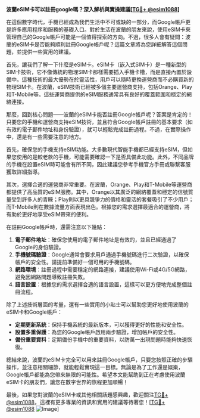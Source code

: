 **波蘭eSIM卡可以註冊google嗎？深入解析與實操建議[[TG💪+ @esim1088](https://t.me/s/esim1088)]**

在這個數字時代，手機已經成為我們生活中不可或缺的一部分，而Google帳戶更是許多應用程序和服務的基礎入口。對於生活在波蘭的朋友來說，使用eSIM卡來管理自己的Google帳戶可能是一個值得探索的方向。不過，很多人會有疑問：波蘭的eSIM卡是否能夠順利註冊Google帳戶呢？這篇文章將為您詳細解答這個問題，並提供一些實用的建議。

首先，讓我們了解一下什麼是eSIM卡。eSIM卡（嵌入式SIM卡）是一種新型的SIM卡技術，它不像傳統的物理SIM卡那樣需要插入手機卡槽，而是直接內置於設備中。這種技術的最大優勢在於靈活性，用戶可以隨時更換運營商而不必購買新的物理SIM卡。在波蘭，eSIM技術已經被多個主要運營商支持，包括Orange、Play和T-Mobile等。這些運營商提供的eSIM服務通常具有良好的覆蓋範圍和穩定的網絡連接。

那麼，回到核心問題——波蘭的eSIM卡能否註冊Google帳戶呢？答案是肯定的！只要您的手機和運營商支持eSIM技術，並且符合Google帳戶註冊的基本要求（如有效的電子郵件地址和身份驗證），就可以輕鬆完成註冊過程。不過，在實際操作中，還是有一些需要注意的地方。

首先，確保您的手機支持eSIM功能。大多數現代智能手機都已經支持eSIM，但如果您使用的是較老款的手機，可能需要確認一下是否具備此功能。此外，不同品牌的手機在設置eSIM時可能會有所不同，因此建議您參考手機官方手冊或聯繫客服獲取詳細指導。

其次，選擇合適的運營商非常重要。在波蘭，Orange、Play和T-Mobile等運營商都提供了高品質的eSIM服務。其中，Orange以其廣泛的網絡覆蓋和穩定的信號質量受到許多人的青睞；Play則以更具競爭力的價格和靈活的套餐吸引了不少用戶；而T-Mobile則在數據流量方面表現出色。根據您的需求選擇最適合的運營商，將有助於更好地享受eSIM帶來的便利。

在註冊Google帳戶時，還需注意以下幾點：

1. **電子郵件地址**：確保您使用的電子郵件地址是有效的，並且已經通過了Google的身份驗證。
2. **手機號碼驗證**：Google通常會要求用戶通過手機號碼進行二次驗證，以確保帳戶的安全性。請提前準備好一個可用的手機號碼。
3. **網路環境**：註冊過程中需要穩定的網路連接，建議使用Wi-Fi或4G/5G網路，避免因網路問題導致註冊失敗。
4. **語言設置**：根據您的需求選擇合適的語言設置，這樣可以更方便地完成整個註冊流程。

除了上述技術層面的考量，還有一些實用的小貼士可以幫助您更好地使用波蘭的eSIM卡和Google帳戶：

- **定期更新系統**：保持手機系統的最新版本，可以獲得更好的性能和安全性。
- **設置多重保護**：為您的Google帳戶啟用兩步驗證，增加帳戶的安全性。
- **備份重要資料**：定期備份手機中的重要資料，以防萬一出現問題時能夠快速恢復。

總結來說，波蘭的eSIM卡完全可以用來註冊Google帳戶，只要您按照正確的步驟操作，並注意相關細節，就能輕鬆實現這一目標。無論是為了工作還是娛樂，Google帳戶都能為您帶來無限的可能性。希望本文能幫助到正在考慮使用波蘭eSIM卡的朋友們，讓您在數字世界的旅程更加順暢！

最後，如果您對波蘭的eSIM卡或其他相關話題感興趣，歡迎關注[TG💪+ @esim1088](https://t.me/s/esim1088)，這裡有更多專業的資訊和實用的建議等待著您！[[TG💪+ @esim1088](https://t.me/s/esim1088) ![Image](https://i.postimg.cc/4NQfJmqS/Snipaste-2025-05-13-00-14-12.png)]